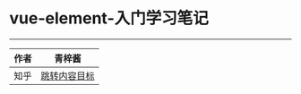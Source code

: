 # vue-element-入门学习笔记
****
|作者|青梓酱|
|---|---
|知乎|<span id="jump">[跳转内容目标](https://www.zhihu.com/people/luo-mai-qing/posts)</span>

